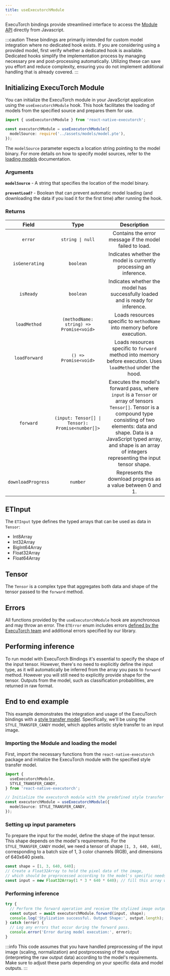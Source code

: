 ```yaml
---
title: useExecutorchModule
---
```


ExecuTorch bindings provide streamlined interface to access the [Module API](https://pytorch.org/executorch/stable/extension-module.html) directly from Javascript.

:::caution
These bindings are primarily intended for custom model integration where no dedicated hook exists. If you are considering using a provided model, first verify whether a dedicated hook is available. Dedicated hooks simplify the implementation process by managing necessary pre and post-processing automatically. Utilizing these can save you effort and reduce complexity, ensuring you do not implement additional handling that is already covered.
:::

## Initializing ExecuTorch Module

You can initialize the ExecuTorch module in your JavaScript application using the `useExecutorchModule` hook. This hook facilitates the loading of models from the specified source and prepares them for use.

```typescript
import { useExecutorchModule } from 'react-native-executorch';

const executorchModule = useExecutorchModule({
  modelSource: require('../assets/models/model.pte'),
});
```

The `modelSource` parameter expects a location string pointing to the model binary. For more details on how to specify model sources, refer to the [loading models](../fundamentals/loading-models.md) documentation.

### Arguments

**`modelSource`** - A string that specifies the location of the model binary.

**`preventLoad?`** - Boolean that can prevent automatic model loading (and downloading the data if you load it for the first time) after running the hook.

### Returns

|       Field        |                       Type                       |                                                                                                                                  Description                                                                                                                                  |
| :----------------: | :----------------------------------------------: | :---------------------------------------------------------------------------------------------------------------------------------------------------------------------------------------------------------------------------------------------------------------------------: |
|      `error`       |         <code>string &#124; null</code>          |                                                                                                            Contains the error message if the model failed to load.                                                                                                            |
|   `isGenerating`   |                    `boolean`                     |                                                                                                       Indicates whether the model is currently processing an inference.                                                                                                       |
|     `isReady`      |                    `boolean`                     |                                                                                                Indicates whether the model has successfully loaded and is ready for inference.                                                                                                |
|    `loadMethod`    |     `(methodName: string) => Promise<void>`      |                                                                                                    Loads resources specific to `methodName` into memory before execution.                                                                                                     |
|   `loadForward`    |              `() => Promise<void>`               |                                                                                 Loads resources specific to `forward` method into memory before execution. Uses `loadMethod` under the hood.                                                                                  |
|     `forward`      | `(input: Tensor[] \| Tensor): Promise<number[]>` | Executes the model's forward pass, where `input` is a `Tensor` or array of tensors `Tensor[]`. Tensor is a compound type consisting of two elements: data and shape. Data is a JavaScript typed array, and shape is an array of integers representing the input tensor shape. |
| `downloadProgress` |                     `number`                     |                                                                                                         Represents the download progress as a value between 0 and 1.                                                                                                          |

## ETInput

The `ETInput` type defines the typed arrays that can be used as data in `Tensor`:

- Int8Array
- Int32Array
- BigInt64Array
- Float32Array
- Float64Array

## Tensor

The `Tensor` is a complex type that aggregates both data and shape of the tensor passed to the `forward` method.

## Errors

All functions provided by the `useExecutorchModule` hook are asynchronous and may throw an error. The `ETError` enum includes errors [defined by the ExecuTorch team](https://github.com/pytorch/executorch/blob/main/runtime/core/error.h) and additional errors specified by our library.

## Performing inference

To run model with ExecuTorch Bindings it's essential to specify the shape of the input tensor. However, there's no need to explicitly define the input type, as it will automatically be inferred from the array you pass to `forward` method. However you will still need to explicitly provide shape for the tensor. Outputs from the model, such as classification probabilities, are returned in raw format.

## End to end example

This example demonstrates the integration and usage of the ExecuTorch bindings with a [style transfer model](../computer-vision/useStyleTransfer.md). Specifically, we'll be using the `STYLE_TRANSFER_CANDY` model, which applies artistic style transfer to an input image.

### Importing the Module and loading the model

First, import the necessary functions from the `react-native-executorch` package and initialize the ExecuTorch module with the specified style transfer model.

```typescript
import {
  useExecutorchModule,
  STYLE_TRANSFER_CANDY,
} from 'react-native-executorch';

// Initialize the executorch module with the predefined style transfer model.
const executorchModule = useExecutorchModule({
  modelSource: STYLE_TRANSFER_CANDY,
});
```

### Setting up input parameters

To prepare the input for the model, define the shape of the input tensor. This shape depends on the model's requirements. For the `STYLE_TRANSFER_CANDY` model, we need a tensor of shape `[1, 3, 640, 640]`, corresponding to a batch size of 1, 3 color channels (RGB), and dimensions of 640x640 pixels.

```typescript
const shape = [1, 3, 640, 640];
// Create a Float32Array to hold the pixel data of the image,
// which should be preprocessed according to the model's specific needs.
const input = new Float32Array(1 * 3 * 640 * 640); // fill this array with your image data
```

### Performing inference

```typescript
try {
  // Perform the forward operation and receive the stylized image output.
  const output = await executorchModule.forward(input, shape);
  console.log('Stylization successful. Output Shape:', output.length);
} catch (error) {
  // Log any errors that occur during the forward pass.
  console.error('Error during model execution:', error);
}
```

:::info
This code assumes that you have handled preprocessing of the input image (scaling, normalization) and postprocessing of the output (interpreting the raw output data) according to the model's requirements. Make sure to adjust these parts depending on your specific data and model outputs.
:::
